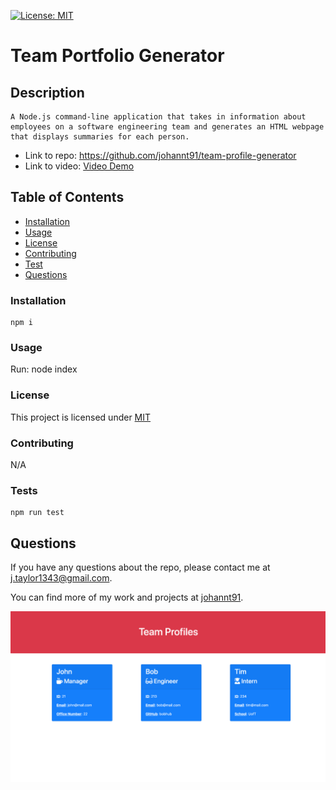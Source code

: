 [![License: MIT](https://img.shields.io/badge/License-MIT-yellow.svg)](https://opensource.org/licenses/MIT)

  # Team Portfolio Generator

  ## Description

    A Node.js command-line application that takes in information about employees on a software engineering team and generates an HTML webpage that displays summaries for each person.

  - Link to repo: https://github.com/johannt91/team-profile-generator
  - Link to video: [Video Demo](https://drive.google.com/file/d/1_BdD_R4m7gcdLxLvlJogLHIsffsIVvdl/view)

  ## Table of Contents

  * [Installation](#installation)
  * [Usage](#usage)
  * [License](#license)
  * [Contributing](#contributing)
  * [Test](#test)
  * [Questions](#questions)

  ### Installation
  
  ```
  npm i
  ```

  ### Usage

  Run: node index

  ### License
  This project is licensed under [MIT](https://opensource.org/licenses/MIT)

  ### Contributing
  
  N/A

  ### Tests
  
  ```
  npm run test
  ```

  ## Questions
  
  If you have any questions about the repo, please contact me at j.taylor1343@gmail.com.

  You can find more of my work and projects at [johannt91](https://github.com/johannt91).

![Team profile](team-profile.png)